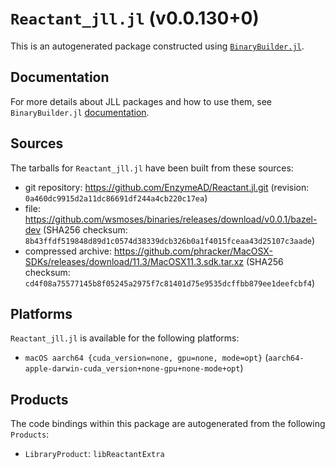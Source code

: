# `Reactant_jll.jl` (v0.0.130+0)

This is an autogenerated package constructed using [`BinaryBuilder.jl`](https://github.com/JuliaPackaging/BinaryBuilder.jl).

## Documentation

For more details about JLL packages and how to use them, see `BinaryBuilder.jl` [documentation](https://docs.binarybuilder.org/stable/jll/).

## Sources

The tarballs for `Reactant_jll.jl` have been built from these sources:

* git repository: https://github.com/EnzymeAD/Reactant.jl.git (revision: `0a460dc9915d2a11dc86691df244a4cb220c17ea`)
* file: https://github.com/wsmoses/binaries/releases/download/v0.0.1/bazel-dev (SHA256 checksum: `8b43ffdf519848d89d1c0574d38339dcb326b0a1f4015fceaa43d25107c3aade`)
* compressed archive: https://github.com/phracker/MacOSX-SDKs/releases/download/11.3/MacOSX11.3.sdk.tar.xz (SHA256 checksum: `cd4f08a75577145b8f05245a2975f7c81401d75e9535dcffbb879ee1deefcbf4`)

## Platforms

`Reactant_jll.jl` is available for the following platforms:

* `macOS aarch64 {cuda_version=none, gpu=none, mode=opt}` (`aarch64-apple-darwin-cuda_version+none-gpu+none-mode+opt`)

## Products

The code bindings within this package are autogenerated from the following `Products`:

* `LibraryProduct`: `libReactantExtra`
